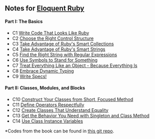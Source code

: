 ## Notes for [Eloquent Ruby](https://www.amazon.com/Eloquent-Ruby-Addison-Wesley-Professional/dp/0321584104)

#### Part I: The Basics
  - C1 [Write Code That Looks Like Ruby](p1c1_write_code_that_looks_like_ruby.md)
  - C2 [Choose the Right Control Structure](p1c2_choose_the_right_control_structure.md)
  - C3 [Take Advantage of Ruby's Smart Collections](p1c3_take_advantage_of_rubys_smart_collections.md)
  - C4 [Take Advantage of Ruby's Smart Strings](p1c4_take_advantage_of_rubys_smart_strings.md)
  - C5 [Find the Right String with Regular Expressions](p1c5_find_the_right_string_with_regular_expressions.md)
  - C6 [Use Symbols to Stand for Something](p1c6_use_symbols_to_stand_for_something.md)
  - C7 [Treat Everything Like an Object - Because Everything Is](p1c7_treat_everything_like_an_object_because_everything_is.md)
  - C8 [Embrace Dynamic Typing](p1c8_embrace_dynamic_typing.md)
  - C9 [Write Specs!](p1c9_write_specs.md)

#### Part II: Classes, Modules, and Blocks
  - C10 [Construct Your Classes from Short, Focused Method](p2c10_construct_your_classes_from_short_focused_method.md)
  - C11 [Define Operators Respectfully](p2c11_define_operators_respectfully.md)
  - C12 [Create Classes That Understand Equality](p2c12_create_classes_that_understand_equality.md)
  - C13 [Get the Behavior You Need with Singleton and Class Method](p2c13_get_the_behavior_you_need_with_singleton_and_class_method.md)
  - C14 [Use Class Instance Variables](p2c14_use_class_instance_variables.md)
  
*Codes from the book can be found in [this git repo](https://github.com/russolsen/eloquent_ruby_code).
